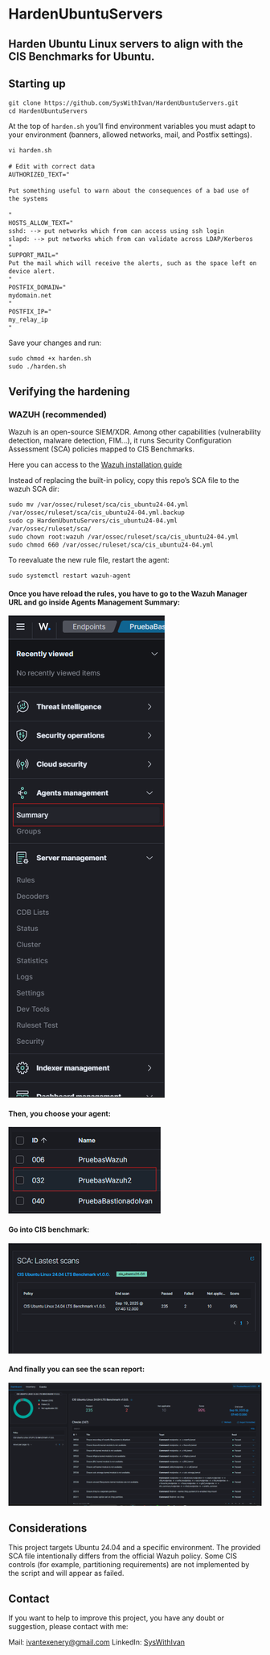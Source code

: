 # HardenUbuntuServers
## Harden Ubuntu Linux servers to align with the CIS Benchmarks for Ubuntu.
## Starting up
```
git clone https://github.com/SysWithIvan/HardenUbuntuServers.git
cd HardenUbuntuServers 
```
At the top of ```harden.sh``` you’ll find environment variables you must adapt to your environment (banners, allowed networks, mail, and Postfix settings).

```
vi harden.sh

# Edit with correct data
AUTHORIZED_TEXT="

Put something useful to warn about the consequences of a bad use of the systems

"
HOSTS_ALLOW_TEXT="
sshd: --> put networks which from can access using ssh login 
slapd: --> put networks which from can validate across LDAP/Kerberos
"
SUPPORT_MAIL="
Put the mail which will receive the alerts, such as the space left on device alert.
"
POSTFIX_DOMAIN="
mydomain.net
"
POSTFIX_IP="
my_relay_ip
"
```
Save your changes and run:
```
sudo chmod +x harden.sh
sudo ./harden.sh
```
## Verifying the hardening
### WAZUH (recommended)
Wazuh is an open-source SIEM/XDR. Among other capabilities (vulnerability detection, malware detection, FIM…), it runs Security Configuration Assessment (SCA) policies mapped to CIS Benchmarks.

Here you can access to the [Wazuh installation guide](https://documentation.wazuh.com/current/installation-guide/index.html)

Instead of replacing the built-in policy, copy this repo’s SCA file to the wazuh SCA dir:
```
sudo mv /var/ossec/ruleset/sca/cis_ubuntu24-04.yml /var/ossec/ruleset/sca/cis_ubuntu24-04.yml.backup
sudo cp HardenUbuntuServers/cis_ubuntu24-04.yml /var/ossec/ruleset/sca/
sudo chown root:wazuh /var/ossec/ruleset/sca/cis_ubuntu24-04.yml
sudo chmod 660 /var/ossec/ruleset/sca/cis_ubuntu24-04.yml
```

To reevaluate the new rule file, restart the agent:
```
sudo systemctl restart wazuh-agent
```

#### Once you have reload the rules, you have to go to the Wazuh Manager URL and go inside Agents Management Summary:

![Not image available](image.png)

#### Then, you choose your agent:

![Not image available](image-1.png)

#### Go into CIS benchmark:
![Not image available](image-2.png)

#### And finally you can see the scan report:
![alt text](image-3.png)


## Considerations
This project targets Ubuntu 24.04 and a specific environment. The provided SCA file intentionally differs from the official Wazuh policy. Some CIS controls (for example, partitioning requirements) are not implemented by the script and will appear as failed.

## Contact

If you want to help to improve this project, you have any doubt or suggestion, please contact with me:

Mail: ivantexenery@gmail.com
LinkedIn: [SysWithIvan](www.linkedin.com/in/iván-texenery-díaz-garcía-060621182)